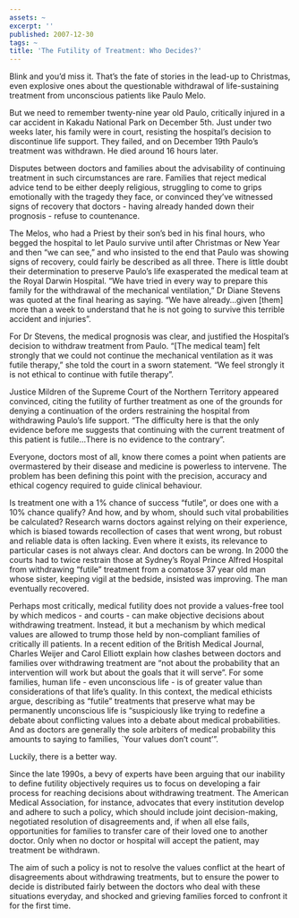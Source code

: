 ```yaml
---
assets: ~
excerpt: ''
published: 2007-12-30
tags: ~
title: 'The Futility of Treatment: Who Decides?'
---
```

Blink and you’d miss it. That’s the fate of stories in the lead-up to
Christmas, even explosive ones about the questionable withdrawal of
life-sustaining treatment from unconscious patients like Paulo Melo.

But we need to remember twenty-nine year old Paulo, critically injured
in a car accident in Kakadu National Park on December 5th. Just under
two weeks later, his family were in court, resisting the hospital’s
decision to discontinue life support. They failed, and on December 19th
Paulo’s treatment was withdrawn. He died around 16 hours later.

Disputes between doctors and families about the advisability of
continuing treatment in such circumstances are rare. Families that
reject medical advice tend to be either deeply religious, struggling to
come to grips emotionally with the tragedy they face, or convinced
they’ve witnessed signs of recovery that doctors - having already handed
down their prognosis - refuse to countenance.

The Melos, who had a Priest by their son’s bed in his final hours, who
begged the hospital to let Paulo survive until after Christmas or New
Year and then “we can see,” and who insisted to the end that Paulo was
showing signs of recovery, could fairly be described as all three. There
is little doubt their determination to preserve Paulo’s life exasperated
the medical team at the Royal Darwin Hospital. “We have tried in every
way to prepare this family for the withdrawal of the mechanical
ventilation,” Dr Diane Stevens was quoted at the final hearing as
saying. “We have already…given [them] more than a week to understand
that he is not going to survive this terrible accident and injuries”.

For Dr Stevens, the medical prognosis was clear, and justified the
Hospital’s decision to withdraw treatment from Paulo. “[The medical
team] felt strongly that we could not continue the mechanical
ventilation as it was futile therapy,” she told the court in a sworn
statement. “We feel strongly it is not ethical to continue with futile
therapy”.

Justice Mildren of the Supreme Court of the Northern Territory appeared
convinced, citing the futility of further treatment as one of the
grounds for denying a continuation of the orders restraining the
hospital from withdrawing Paulo’s life support. “The difficulty here is
that the only evidence before me suggests that continuing with the
current treatment of this patient is futile…There is no evidence to the
contrary”.

Everyone, doctors most of all, know there comes a point when patients
are overmastered by their disease and medicine is powerless to
intervene. The problem has been defining this point with the precision,
accuracy and ethical cogency required to guide clinical behaviour.

Is treatment one with a 1% chance of success “futile”, or does one with
a 10% chance qualify? And how, and by whom, should such vital
probabilities be calculated? Research warns doctors against relying on
their experience, which is biased towards recollection of cases that
went wrong, but robust and reliable data is often lacking. Even where it
exists, its relevance to particular cases is not always clear. And
doctors can be wrong. In 2000 the courts had to twice restrain those at
Sydney’s Royal Prince Alfred Hospital from withdrawing “futile”
treatment from a comatose 37 year old man whose sister, keeping vigil at
the bedside, insisted was improving. The man eventually recovered.

Perhaps most critically, medical futility does not provide a values-free
tool by which medicos - and courts - can make objective decisions about
withdrawing treatment. Instead, it but a mechanism by which medical
values are allowed to trump those held by non-compliant families of
critically ill patients. In a recent edition of the British Medical
Journal, Charles Weijer and Carol Elliott explain how clashes between
doctors and families over withdrawing treatment are “not about the
probability that an intervention will work but about the goals that it
will serve”. For some families, human life - even unconscious life - is
of greater value than considerations of that life’s quality. In this
context, the medical ethicists argue, describing as “futile” treatments
that preserve what may be permanently unconscious life is “suspiciously
like trying to redefine a debate about conflicting values into a debate
about medical probabilities. And as doctors are generally the sole
arbiters of medical probability this amounts to saying to families,
\`Your values don’t count’”.

Luckily, there is a better way.

Since the late 1990s, a bevy of experts have been arguing that our
inability to define futility objectively requires us to focus on
developing a fair process for reaching decisions about withdrawing
treatment. The American Medical Association, for instance, advocates
that every institution develop and adhere to such a policy, which should
include joint decision-making, negotiated resolution of disagreements
and, if when all else fails, opportunities for families to transfer care
of their loved one to another doctor. Only when no doctor or hospital
will accept the patient, may treatment be withdrawn.

The aim of such a policy is not to resolve the values conflict at the
heart of disagreements about withdrawing treatments, but to ensure the
power to decide is distributed fairly between the doctors who deal with
these situations everyday, and shocked and grieving families forced to
confront it for the first time.